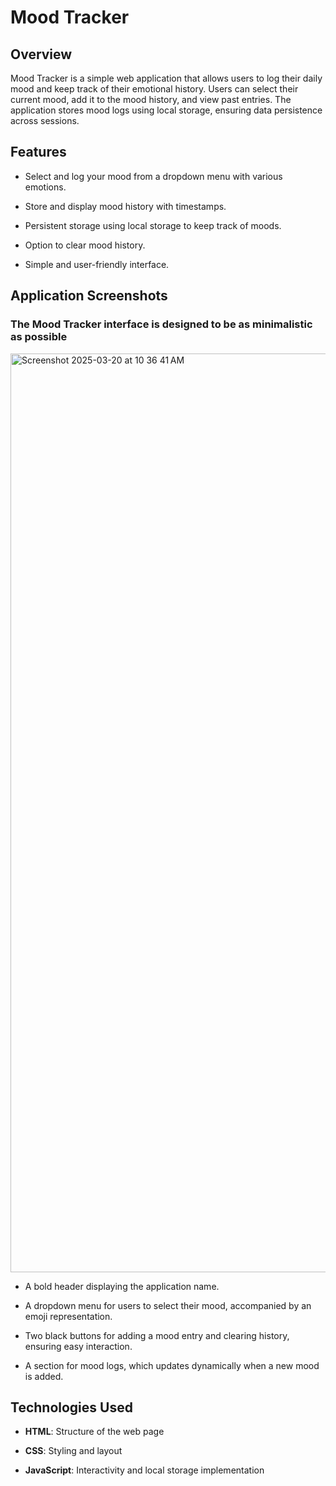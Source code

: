 # Mood Tracker

## Overview

Mood Tracker is a simple web application that allows users to log their daily mood and keep track of their emotional history. Users can select their current mood, add it to the mood history, and view past entries. The application stores mood logs using local storage, ensuring data persistence across sessions.

## Features

- Select and log your mood from a dropdown menu with various emotions.

+ Store and display mood history with timestamps.

* Persistent storage using local storage to keep track of moods.

- Option to clear mood history.

+ Simple and user-friendly interface.

## Application Screenshots

### The Mood Tracker interface is designed to be as minimalistic as possible

<img width="1470" alt="Screenshot 2025-03-20 at 10 36 41 AM" src="https://github.com/user-attachments/assets/df00066f-3523-4845-9611-a57138daa54e" />

- A bold header displaying the application name.

+ A dropdown menu for users to select their mood, accompanied by an emoji representation.

* Two black buttons for adding a mood entry and clearing history, ensuring easy interaction.

- A section for mood logs, which updates dynamically when a new mood is added.

## Technologies Used 

- **HTML**: Structure of the web page

+ **CSS**: Styling and layout

* **JavaScript**: Interactivity and local storage implementation


